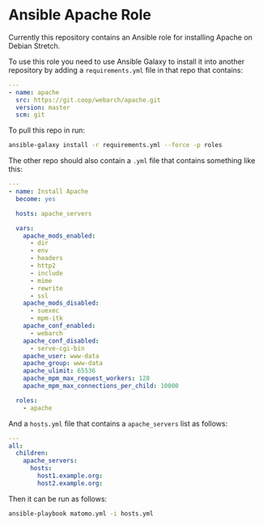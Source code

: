 # Ansible Apache Role

Currently this repository contains an Ansible role for installing Apache on Debian Stretch. 

To use this role you need to use Ansible Galaxy to install it into another repository by adding a `requirements.yml` file in that repo that contains:

```yml
---
- name: apache
  src: https://git.coop/webarch/apache.git
  version: master
  scm: git
```

To pull this repo in run:

```bash
ansible-galaxy install -r requirements.yml --force -p roles 
```

The other repo should also contain a `.yml` file that contains something like this:

```yml
---
- name: Install Apache
  become: yes

  hosts: apache_servers

  vars:
    apache_mods_enabled:
      - dir
      - env
      - headers
      - http2
      - include
      - mime
      - rewrite
      - ssl
    apache_mods_disabled:
      - suexec
      - mpm-itk
    apache_conf_enabled:
      - webarch
    apache_conf_disabled:
      - serve-cgi-bin
    apache_user: www-data
    apache_group: www-data
    apache_ulimit: 65536
    apache_mpm_max_request_workers: 128
    apache_mpm_max_connections_per_child: 10000

  roles:
    - apache
```

And a `hosts.yml` file that contains a `apache_servers` list as follows: 

```yml
---
all:
  children:
    apache_servers:
      hosts:
        host1.example.org:
        host2.example.org:
```

Then it can be run as follows:

```bash
ansible-playbook matomo.yml -i hosts.yml
``` 
